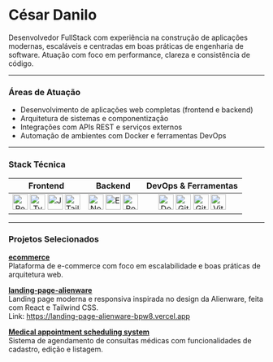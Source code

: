 <h1 align="left">César Danilo</h1>

<p align="left">
Desenvolvedor FullStack com experiência na construção de aplicações modernas, escaláveis e centradas em boas práticas de engenharia de software. Atuação com foco em performance, clareza e consistência de código.
</p>

---

### Áreas de Atuação

- Desenvolvimento de aplicações web completas (frontend e backend)  
- Arquitetura de sistemas e componentização  
- Integrações com APIs REST e serviços externos  
- Automação de ambientes com Docker e ferramentas DevOps

---

### Stack Técnica

| Frontend | Backend | DevOps & Ferramentas |
|:--------:|:-------:|:--------------------:|
| <img src="https://cdn.jsdelivr.net/gh/devicons/devicon/icons/react/react-original.svg" width="30" title="React"/> <img src="https://cdn.jsdelivr.net/gh/devicons/devicon/icons/typescript/typescript-plain.svg" width="30" title="TypeScript"/> <img src="https://cdn.jsdelivr.net/gh/devicons/devicon/icons/javascript/javascript-plain.svg" width="30" title="JavaScript"/> <img src="https://cdn.jsdelivr.net/gh/devicons/devicon@latest/icons/tailwindcss/tailwindcss-original.svg" width="30" title="TailwindCSS"/> | <img src="https://cdn.jsdelivr.net/gh/devicons/devicon/icons/nodejs/nodejs-plain.svg" width="30" title="Node.js"/> <img src="https://cdn.jsdelivr.net/gh/devicons/devicon/icons/express/express-original.svg" width="30" title="Express"/> <img src="https://cdn.jsdelivr.net/gh/devicons/devicon/icons/postgresql/postgresql-plain.svg" width="30" title="PostgreSQL"/> | <img src="https://cdn.jsdelivr.net/gh/devicons/devicon/icons/docker/docker-plain.svg" width="30" title="Docker"/> <img src="https://cdn.jsdelivr.net/gh/devicons/devicon/icons/git/git-plain.svg" width="30" title="Git"/> <img src="https://cdn.jsdelivr.net/gh/devicons/devicon/icons/github/github-original.svg" width="30" title="GitHub"/> <img src="https://cdn.jsdelivr.net/gh/devicons/devicon/icons/vite/vite-original.svg" width="30" title="Vite"/> |

---

### Projetos Selecionados

**[ecommerce](https://github.com/CesarDanilo/ecommerce)**  
Plataforma de e-commerce com foco em escalabilidade e boas práticas de arquitetura web.

**[landing-page-alienware](https://github.com/CesarDanilo/landing-page-alienware)**  
Landing page moderna e responsiva inspirada no design da Alienware, feita com React e Tailwind CSS.</br>
Link: https://landing-page-alienware-bpw8.vercel.app

**[Medical appointment scheduling system](https://github.com/CesarDanilo/Medical-appointment-scheduling-system)**  
Sistema de agendamento de consultas médicas com funcionalidades de cadastro, edição e listagem.


<!--
---

### GitHub Activity

<img 
  src="https://github-contributor-stats.vercel.app/api?username=cesardanilo&limit=5&theme=github_dark&combine_all_yearly_contributions=true" 
  alt="GitHub Stats"
/>

---
 -->
